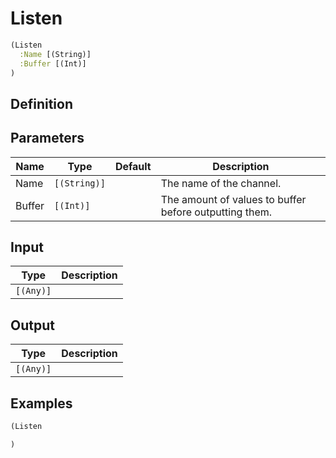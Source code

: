 # Listen

```clojure
(Listen
  :Name [(String)]
  :Buffer [(Int)]
)
```

## Definition


## Parameters
| Name | Type | Default | Description |
|------|------|---------|-------------|
| Name | `[(String)]` |  | The name of the channel. |
| Buffer | `[(Int)]` |  | The amount of values to buffer before outputting them. |


## Input
| Type | Description |
|------|-------------|
| `[(Any)]` |  |


## Output
| Type | Description |
|------|-------------|
| `[(Any)]` |  |


## Examples

```clojure
(Listen

)
```
